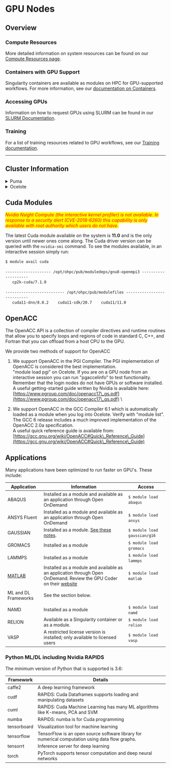 # GPU Nodes

## Overview <a href="#gpunodes-overview" id="gpunodes-overview"></a>

### Compute Resources <a href="#gpunodes-computeresources" id="gpunodes-computeresources"></a>

More detailed information on system resources can be found on our [Compute Resources page](https://uarizona.atlassian.net/wiki/spaces/UAHPC/pages/75990208/Compute+Resources).

### Containers with GPU Support <a href="#gpunodes-containerswithgpusupport" id="gpunodes-containerswithgpusupport"></a>

Singularity containers are available as modules on HPC for GPU-supported workflows. For more information, see our [documentation on Containers](https://uarizona.atlassian.net/wiki/spaces/UAHPC/pages/75990594/Containers).

### Accessing GPUs <a href="#gpunodes-accessinggpus" id="gpunodes-accessinggpus"></a>

Information on how to request GPUs using SLURM can be found in our [SLURM Documentation](https://uarizona.atlassian.net/wiki/spaces/UAHPC/pages/75989875/Running+Jobs+with+Slurm#RunningJobswithSlurm-GPUJobs).

### Training <a href="#gpunodes-training" id="gpunodes-training"></a>

For a list of training resources related to GPU workflows, see our [Training documentation](https://uarizona.atlassian.net/wiki/spaces/UAHPC/pages/75989137/Training#Training-GPU/NvidiaTraining).

***

## Cluster Information <a href="#gpunodes-clusterinformation" id="gpunodes-clusterinformation"></a>

<details>

<summary>Puma</summary>

Puma has a different arrangement for GPU nodes than Ocelote and ElGato. Whereas the older clusters have one GPU per node, Puma has four. This has a financial advantage for providing GPU's with lower overall cost, and a technical advantage of allowing jobs that can use multiple GPU's to run faster than spanning multiple nodes. This capability comes from using a newer operating system.\
Each node has four Nvidia V100S model GPUs. They are provisioned with 32GB memory compared to 16GB on the P100's.

<img src="../../.gitbook/assets/PUMA GPU image.jpg" alt="" data-size="original">

</details>

<details>

<summary>Ocelote</summary>

Ocelote has 46 compute nodes with Nvidia P100 GPUs that are available to researchers on campus. The limitation is a maximum of 10 concurrent jobs. Previously, one node with a V100 was available, but it has since been replaced with a P100. Tasks which require multiple GPUs must either request multiple nodes on Ocelote, or use Puma's GPU nodes.

<img src="../../.gitbook/assets/ocelote gpu image.png" alt="" data-size="original">



</details>

## Cuda Modules <a href="#gpunodes-cudamodules" id="gpunodes-cudamodules"></a>

_<mark style="color:red;">Nvidia Nsight Compute (the interactive kernel profiler) is not available. In response to a security alert (CVE-2018-6260) this capability is only available with root authority which users do not have.</mark>_&#x20;

The latest Cuda module available on the system is **11.0** and is the only version until newer ones come along. The Cuda driver version can be queried with the `nvidia-smi` command. To see the modules available, in an interactive session simply run:

```
$ module avail cuda
 
-------------------- /opt/ohpc/pub/moduledeps/gnu8-openmpi3 --------------------
   cp2k-cuda/7.1.0
 
-------------------------- /opt/ohpc/pub/modulefiles ---------------------------
   cuda11-dnn/8.0.2    cuda11-sdk/20.7    cuda11/11.0
```

## OpenACC <a href="#gpunodes-openacc" id="gpunodes-openacc"></a>

The OpenACC API is a collection of compiler directives and runtime routines that allow you to specify loops and regions of code in standard C, C++, and Fortran that you can offload from a host CPU to the GPU.

We provide two methods of support for OpenACC

1. We support OpenACC in the PGI Compiler.  The PGI implementation of OpenACC is considered the best implementation.  \
   "module load pgi" on Ocelote. If you are on a GPU node from an interactive session you can run "pgaccelinfo" to test functionality.  Remember that the login nodes do not have GPUs or software installed.  \
   A useful getting-started guide written by Nvidia is available here: [https://www.pgroup.com/doc/openacc17\_gs.pdf](https://www.pgroup.com/doc/openacc17\_gs.pdf) \

2. We support OpenACC in the GCC Compiler 6.1 which is automatically loaded as a module when you log into Ocelote.  Verify with "module list".\
   The GCC 6 release includes a much improved implementation of the OpenACC 2.0a specification.\
   A useful quick reference guide is available from: [https://gcc.gnu.org/wiki/OpenACC#Quick\_Reference\_Guide](https://gcc.gnu.org/wiki/OpenACC#Quick\_Reference\_Guide)

## Applications <a href="#gpunodes-applications" id="gpunodes-applications"></a>

Many applications have been optimized to run faster on GPU's. These include:

| Application                                                                            | Information                                                                                                                                                             | Access                       |
| -------------------------------------------------------------------------------------- | ----------------------------------------------------------------------------------------------------------------------------------------------------------------------- | ---------------------------- |
| ABAQUS                                                                                 | Installed as a module and available as an application through Open OnDemand                                                                                             | `$ module load abaqus`       |
| ANSYS Fluent                                                                           | Installed as a module and available as an application through Open OnDemand                                                                                             | `$ module load ansys`        |
| GAUSSIAN                                                                               | Installed as a module. [See these notes](https://uarizona.atlassian.net/wiki/spaces/UAHPC/pages/75993172/Gaussian+GPU+Notes).                                           | `$ module load gaussian/g16` |
| GROMACS                                                                                | Installed as a module                                                                                                                                                   | `$ module load gromacs`      |
| LAMMPS                                                                                 | Installed as a module                                                                                                                                                   | `$ module load lammps`       |
| [MATLAB](https://uarizona.atlassian.net/wiki/spaces/UAHPC/pages/75989586/Using+Matlab) | Installed as a module and available as an application through Open OnDemand. Review the GPU Coder on their [website](https://www.mathworks.com/products/gpu-coder.html) | `$ module load matlab`       |
| ML and DL Frameworks                                                                   | See the section below.                                                                                                                                                  | <p><br></p>                  |
| NAMD                                                                                   | Installed as a module                                                                                                                                                   | `$ module load namd`         |
| RELION                                                                                 | Available as a Singularity container or as a module.                                                                                                                    | `$ module load relion`       |
| VASP                                                                                   | A restricted license version is installed; only available to licensed users                                                                                             | `$ module load vasp`         |

### Python ML/DL including Nvidia RAPIDS  <a href="#gpunodes-pythonml-dlincludingnvidiarapids" id="gpunodes-pythonml-dlincludingnvidiarapids"></a>

The minimum version of Python that is supported is 3.6:

| Framework   | Details                                                                                         |
| ----------- | ----------------------------------------------------------------------------------------------- |
| caffe2      | A deep learning framework                                                                       |
| cudf        | RAPIDS: Cuda Dataframes supports loading and manipulating datasets                              |
| cuml        | RAPIDS: Cuda Machine Learning has many ML algorithms like K-means, PCA and SVM                  |
| numba       | RAPIDS: numba is for Cuda programming                                                           |
| tensorboard | Visualization tool for machine learning                                                         |
| tensorflow  | TensorFlow is an open source software library for numerical computation using data flow graphs. |
| tensorrt    | Inference server for deep learning                                                              |
| torch       | PyTorch supports tensor computation and deep neural networks                                    |

